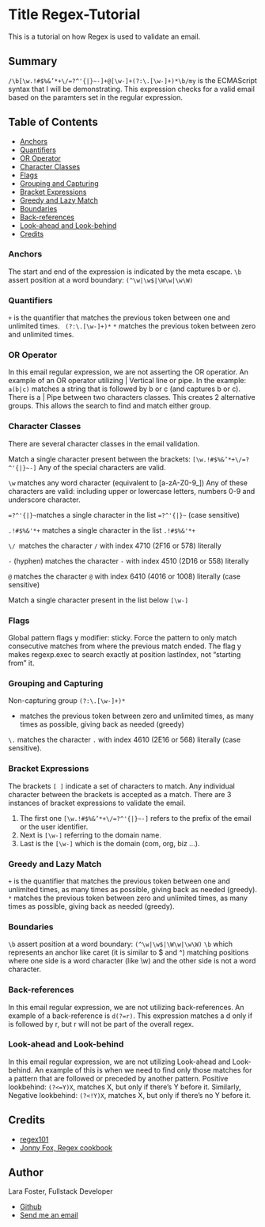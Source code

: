 # Title Regex-Tutorial

This is a tutorial on how Regex is used to validate an email. 

## Summary

`/\b[\w.!#$%&’*+\/=?^'{|}~-]+@[\w-]+(?:\.[\w-]+)*\b/my` is the ECMAScript syntax that I will be demonstrating. 
This expression checks for a valid email based on the paramters set in the regular expression. 

## Table of Contents

- [Anchors](#anchors)
- [Quantifiers](#quantifiers)
- [OR Operator](#or-operator)
- [Character Classes](#character-classes)
- [Flags](#flags)
- [Grouping and Capturing](#grouping-and-capturing)
- [Bracket Expressions](#bracket-expressions)
- [Greedy and Lazy Match](#greedy-and-lazy-match)
- [Boundaries](#boundaries)
- [Back-references](#back-references)
- [Look-ahead and Look-behind](#look-ahead-and-look-behind)
- [Credits](#Credits)


### Anchors
The start and end of the expression is indicated by the meta escape. `\b` assert position at a word boundary: `(^\w|\w$|\W\w|\w\W)`

### Quantifiers
`+` is the quantifier that matches the previous token between one and unlimited times.
` (?:\.[\w-]+)*`
`*` matches the previous token between zero and unlimited times.

### OR Operator
In this email regular expression, we are not asserting the OR operatior. An example of an OR operator utilizing | Vertical line or pipe. 
In the example: `a(b|c)` matches a string that is followed by b or c (and captures b or c). 
There is a | Pipe between two characters classes. This creates 2 alternative groups. 
This allows the search to find and match either group. 

### Character Classes
There are several character classes in the email validation. 

Match a single character present between the brackets: `[\w.!#$%&’*+\/=?^'{|}~-]`
Any of the special characters are valid.

`\w` matches any word character (equivalent to [a-zA-Z0-9_])
Any of these characters are valid: including upper or lowercase letters, numbers 0-9 and underscore character.

`=?^'{|}~`matches a single character in the list `=?^'{|}~` (case sensitive)

`.!#$%&'*+` matches a single character in the list `.!#$%&'*+`

`\/ `matches the character `/` with index 4710 (2F16 or 578) literally 

`-` (hyphen) matches the character `-` with index 4510 (2D16 or 558) literally

`@` matches the character `@` with index 6410 (4016 or 1008) literally (case sensitive)

Match a single character present in the list below `[\w-]`

### Flags
Global pattern flags
y modifier: sticky. Force the pattern to only match consecutive matches from where the previous match ended. 
The flag y makes regexp.exec to search exactly at position lastIndex, not “starting from” it.

### Grouping and Capturing
Non-capturing group `(?:\.[\w-]+)*`
* matches the previous token between zero and unlimited times, as many times as possible, giving back as needed (greedy)

`\.` matches the character `.` with index 4610 (2E16 or 568) literally (case sensitive).

### Bracket Expressions
The brackets `[ ]` indicate a set of characters to match. Any individual character between the brackets is accepted as a match. There are 3 instances of bracket expressions to validate the email. 
1. The first one `[\w.!#$%&’*+\/=?^'{|}~-]` refers to the prefix of the email or the user identifier. 
2. Next is `[\w-]` referring to the domain name.
3. Last is the `[\w-]` which is the domain (com, org, biz ...).

### Greedy and Lazy Match
`+` is the quantifier that matches the previous token between one and unlimited times, as many times as possible, giving back as needed (greedy).
`*` matches the previous token between zero and unlimited times, as many times as possible, giving back as needed (greedy).

### Boundaries
`\b` assert position at a word boundary: `(^\w|\w$|\W\w|\w\W)` 
`\b` which represents an anchor like caret (it is similar to $ and ^) matching positions where one side is a word character (like \w) and the other side is not a word character.

### Back-references
In this email regular expression, we are not utilizing back-references. An example of a back-reference is `d(?=r)`. This expression matches a d only if is followed by r, but r will not be part of the overall regex.

### Look-ahead and Look-behind
In this email regular expression, we are not utilizing Look-ahead and Look-behind.
An example of this is when we need to find only those matches for a pattern that are followed or preceded by another pattern.
Positive lookbehind: `(?<=Y)X`, matches X, but only if there’s Y before it. Similarly, Negative lookbehind: `(?<!Y)X`, matches X, but only if there’s no Y before it.

## Credits
  - [regex101](https://regex101.com/) 
  - [Jonny Fox, Regex cookbook](https://medium.com/factory-mind/regex-cookbook-most-wanted-regex-aa721558c3c1) 

## Author
Lara Foster, Fullstack Developer 
  - [Github](https://github.com/larafoster) 
  - [Send me an email](mailto:larafoster.dev@gmail.com) 